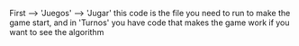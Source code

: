 First --> 'Juegos' --> 'Jugar' this code is the file you need to run to make the game start, and in 'Turnos' you have code that makes the game work if you want to see the algorithm

